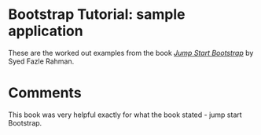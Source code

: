 # Bootstrap Tutorial: sample application

These are the worked out examples from the book [*Jump Start Bootstrap*](http://www.sitepoint.com/store/jump-start-bootstrap/) by Syed Fazle Rahman.

# Comments

This book was very helpful exactly for what the book stated - jump start Bootstrap.